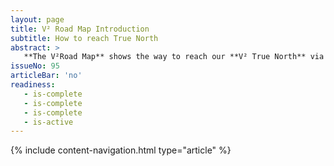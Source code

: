 ```yaml
---
layout: page
title: V² Road Map Introduction
subtitle: How to reach True North
abstract: >
   **The V²Road Map** shows the way to reach our **V² True North** via consecutive **Campaigns**. A campaign is a group of **Milestones** and lasts about 3 months while focusing all our efforts.
issueNo: 95
articleBar: 'no'
readiness:
   - is-complete
   - is-complete
   - is-complete
   - is-active
---
```


{% include content-navigation.html type="article" %}

